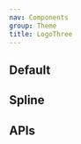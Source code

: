 ```yaml
---
nav: Components
group: Theme
title: LogoThree
---
```


## Default

<code src="./demos/index.tsx" nopadding></code>

## Spline

<code src="./demos/LogoSpline.tsx" nopadding></code>

## APIs

<API></API>
